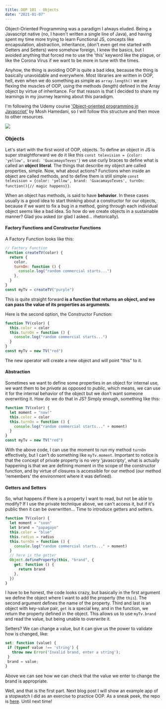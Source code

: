 ```yaml
---
title: OOP 101 - Objects
date: "2021-01-07"
---
```


Object-Oriented Programming was a paradigm I always eluded. Being a Javascript native (no, I haven't written a single line of Java), and having spent my time more trying to learn Functional JS, concepts like encapsulation, abstraction, inheritance, (don't even get me started with Getters and Setters) were somehow foreign, I knew the basics, but I avoided anything that forced me to use the 'this' keyword like the plague, or like the Corona Virus if we want to be more in tune with the times.

Anyhow, the thing is avoiding OOP is quite a bad idea, because the thing is basically unavoidable and everywhere. Most libraries are written in OOP, hell, even when we do something as simple as `array.length()` we are flexing the muscles of OOP, using the methods (length) defined in the Array object by virtue of inheritance. For that reason is that I decided to share my learnings in my journey learning about this paradigm.

I'm following the Udemy course ['Object-oriented programming in Javascript'](https://codewithmosh.com/p/object-oriented-programming-in-javascript) by Mosh Hamedani, so I will follow this structure and then move to other resources.

![](https://www.miltonmarketing.com/wp-content/uploads/2018/04/oopconceptimage15345345.png)

### Objects

Let's start with the first word of OOP, objects. To define an object in JS is super straightforward we do it like this `const television = {color: 'yellow', brand: 'GuacamayoTeves'}` we use curly braces to define what is called an **object literal**. The things that describe my object are called properties, simple. Now, what about actions? Functions when inside an object are called methods, and to define them is still simple `const television = {color: 'yellow', brand: 'GuacamayoTeves', turnOn: function(){// magic happens}}`.

When an object has methods, is said to have **behavior**. In these cases usually is a good idea to start thinking about a constructor for our objects, because if we want to fix a bug in a method, going through each individual object seems like a bad idea. So how do we create objects in a sustainable manner? Glad you asked (or glad I asked... rhetorically).

#### Factory Functions and Constructor Functions

A Factory Function looks like this:

```javascript
// Factory Function
function createTV(color) {
  return {
    color,
    turnOn: function () {
      console.log("random commercial starts...")
    },
  }
}
const myTv = createTV("purple")
```

This is quite straight forward **is a function that returns an object, and we can pass the value of its properties as arguments**.

Here is the second option, the Constructor Function:

```javascript
function TV(color) {
  this.color = color
  this.turnOn = function () {
    console.log("random commercial starts...")
  }
}
const myTv = new TV("red")
```

The new operator will create a new object and will point "this" to it.

#### Abstraction

Sometimes we want to define some properties in an object for internal use, we want them to be _private_ as opposed to _public_, which means, we can use it for the internal behavior of the object but we don’t want someone overwriting it. How do we do that in JS? Simply enough, something like this:

```javascript
function TV(color) {
  let moment = "now!"
  this.color = color
  this.turnOn = function () {
    console.log("random commercial starts..." + moment)
  }
}
const myTv = new TV("red")
```

With the above code, I can use the moment to run my method `turnOn` effectively, but I can't do something like `myTv.moment`. Important to notice is that the concept of private property is no very 'javascripty', what is actually happening is that we are defining moment in the scope of the constructor function, and by virtue of closures is accessible for our method (our method 'remembers' the environment where it was defined).

#### Getters and Setters

So, what happens if there is a property I want to read, but not be able to modify? If I use the private technique above, we can't access it, but if it's public then it can be overwritten... Time to introduce getters and setters.

```javascript
function TV(color) {
  let moment = "soon"
  let brand = "papagayo"
  this.color = "blue"
  this.radius = radius
  this.turnOn = function () {
    console.log("random commercial starts..." + moment)
  }
  // here is the getter
  Object.defineProperty(this, "brand", {
    get: function () {
      return brand
    },
  })
}
```

I have to be honest, the code looks crazy, but basically in the first argument we define the object where I want to add the property (the `this`). The second argument defines the name of the property. Third and last is an object with key-value pair, `get` is a special key, and in the function, we return the property defined in the object. This allows us to use `myTv.brand` and read the value, but being unable to overwrite it.

Setters? We can change a value, but it can give us the power to validate how is changed, like:

```javascript
set: function (value) {
 if (typeof value !== 'string') {
   throw new Error('Invalid brand, enter a string');
 }
 brand = value;
}
```

Above we can see how we can check that the value we enter to change the brand is appropriate.

Well, and that is the first part. Next blog post I will show an example app of a stopwatch I did as an exercise to practice OOP. As a sneak peek, the repo is [here](https://github.com/Ceheiss/oop-stopwatch). Until next time!
